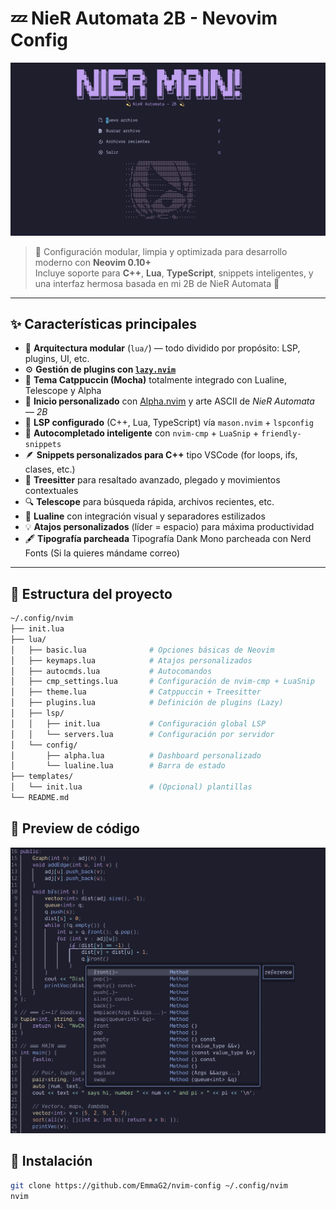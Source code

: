 # 💤 NieR Automata 2B - Nevovim Config
![Dashboard](screenshots/dashboard.png)

> 🚀 Configuración modular, limpia y optimizada para desarrollo moderno con **Neovim 0.10+**  
> Incluye soporte para **C++**, **Lua**, **TypeScript**, snippets inteligentes, y una interfaz hermosa basada en mi 2B de NieR Automata 💎  

---

## ✨ Características principales

- 🧩 **Arquitectura modular** (`lua/`) — todo dividido por propósito: LSP, plugins, UI, etc.  
- ⚙️ **Gestión de plugins con [`lazy.nvim`](https://github.com/folke/lazy.nvim)**  
- 🎨 **Tema Catppuccin (Mocha)** totalmente integrado con Lualine, Telescope y Alpha  
- 🔮  **Inicio personalizado** con [Alpha.nvim](https://github.com/goolord/alpha-nvim) y arte ASCII de *NieR Automata — 2B*  
- 🧠 **LSP configurado** (C++, Lua, TypeScript) vía `mason.nvim` + `lspconfig`  
- 💬 **Autocompletado inteligente** con `nvim-cmp` + `LuaSnip` + `friendly-snippets`  
- 🪶 **Snippets personalizados para C++** tipo VSCode (for loops, ifs, clases, etc.)  
- 🌳 **Treesitter** para resaltado avanzado, plegado y movimientos contextuales  
- 🔍 **Telescope** para búsqueda rápida, archivos recientes, etc.  
- 🧱 **Lualine** con integración visual y separadores estilizados  
- 💡 **Atajos personalizados** (líder = espacio) para máxima productividad  
- 🖋️ **Tipografía parcheada** Tipografía Dank Mono parcheada con Nerd Fonts (Si la quieres mándame correo)

---

## 🧩 Estructura del proyecto

```bash
~/.config/nvim
├── init.lua
├── lua/
│   ├── basic.lua              # Opciones básicas de Neovim
│   ├── keymaps.lua            # Atajos personalizados
│   ├── autocmds.lua           # Autocomandos
│   ├── cmp_settings.lua       # Configuración de nvim-cmp + LuaSnip
│   ├── theme.lua              # Catppuccin + Treesitter
│   ├── plugins.lua            # Definición de plugins (Lazy)
│   ├── lsp/
│   │   ├── init.lua           # Configuración global LSP
│   │   └── servers.lua        # Configuración por servidor
│   └── config/
│       ├── alpha.lua          # Dashboard personalizado
│       └── lualine.lua        # Barra de estado
├── templates/
│   └── init.lua               # (Opcional) plantillas
└── README.md
```

## 🔮 Preview de código

![Code](screenshots/code.png)

## 🚀 Instalación

```bash
git clone https://github.com/EmmaG2/nvim-config ~/.config/nvim
nvim
```
